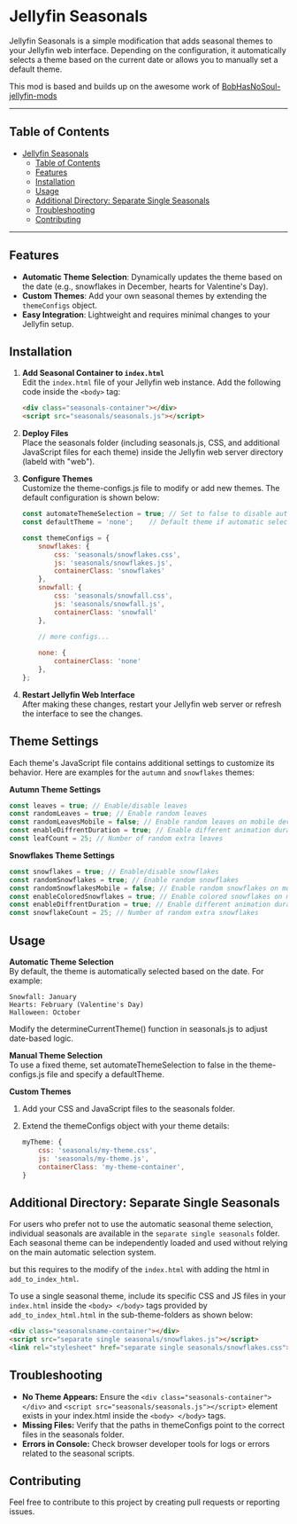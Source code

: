 # Jellyfin Seasonals

Jellyfin Seasonals is a simple modification that adds seasonal themes to your Jellyfin web interface. Depending on the configuration, it automatically selects a theme based on the current date or allows you to manually set a default theme.

This mod is based and builds up on the awesome work of [BobHasNoSoul-jellyfin-mods](https://github.com/BobHasNoSoul/jellyfin-mods)

---
## Table of Contents
- [Jellyfin Seasonals](#jellyfin-seasonals)
  - [Table of Contents](#table-of-contents)
  - [Features](#features)
  - [Installation](#installation)
  - [Usage](#usage)
  - [Additional Directory: Separate Single Seasonals](#additional-directory-separate-single-seasonals)
  - [Troubleshooting](#troubleshooting)
  - [Contributing](#contributing)

---

## Features

- **Automatic Theme Selection**: Dynamically updates the theme based on the date (e.g., snowflakes in December, hearts for Valentine's Day).
- **Custom Themes**: Add your own seasonal themes by extending the `themeConfigs` object.
- **Easy Integration**: Lightweight and requires minimal changes to your Jellyfin setup.

## Installation

1. **Add Seasonal Container to `index.html`**  
   Edit the `index.html` file of your Jellyfin web instance. Add the following code inside the `<body>` tag:

   ```html
   <div class="seasonals-container"></div>
   <script src="seasonals/seasonals.js"></script>
    ```
2. **Deploy Files**  
    Place the seasonals folder (including seasonals.js, CSS, and additional JavaScript files for each theme) inside the Jellyfin web server directory (labeld with "web").

3. **Configure Themes**  
    Customize the theme-configs.js file to modify or add new themes. The default configuration is shown below:

    ```javascript
    const automateThemeSelection = true; // Set to false to disable automatic theme selection based on current date
    const defaultTheme = 'none';    // Default theme if automatic selection is off

    const themeConfigs = {
        snowflakes: {
            css: 'seasonals/snowflakes.css',
            js: 'seasonals/snowflakes.js',
            containerClass: 'snowflakes'
        },
        snowfall: {
            css: 'seasonals/snowfall.css',
            js: 'seasonals/snowfall.js',
            containerClass: 'snowfall'
        },
        
        // more configs...

        none: {
            containerClass: 'none'
        },
    };
    ```

4. **Restart Jellyfin Web Interface**  
    After making these changes, restart your Jellyfin web server or refresh the interface to see the changes.

## Theme Settings
Each theme's JavaScript file contains additional settings to customize its behavior. Here are examples for the `autumn` and `snowflakes` themes:

**Autumn Theme Settings**
```javascript
const leaves = true; // Enable/disable leaves
const randomLeaves = true; // Enable random leaves
const randomLeavesMobile = false; // Enable random leaves on mobile devices
const enableDiffrentDuration = true; // Enable different animation duration for random leaves
const leafCount = 25; // Number of random extra leaves
```

**Snowflakes Theme Settings**
```javascript
const snowflakes = true; // Enable/disable snowflakes
const randomSnowflakes = true; // Enable random snowflakes
const randomSnowflakesMobile = false; // Enable random snowflakes on mobile devices
const enableColoredSnowflakes = true; // Enable colored snowflakes on mobile devices
const enableDiffrentDuration = true; // Enable different animation duration for random snowflakes
const snowflakeCount = 25; // Number of random extra snowflakes
```

## Usage
**Automatic Theme Selection**  
By default, the theme is automatically selected based on the date. For example:

    Snowfall: January
    Hearts: February (Valentine's Day)
    Halloween: October

Modify the determineCurrentTheme() function in seasonals.js to adjust date-based logic.

**Manual Theme Selection**  
To use a fixed theme, set automateThemeSelection to false in the theme-configs.js file and specify a defaultTheme.

**Custom Themes**  
1. Add your CSS and JavaScript files to the seasonals folder.
   
2. Extend the themeConfigs object with your theme details:
    ```javascript
    myTheme: {
        css: 'seasonals/my-theme.css',
        js: 'seasonals/my-theme.js',
        containerClass: 'my-theme-container',
    }
    ```


## Additional Directory: Separate Single Seasonals
For users who prefer not to use the automatic seasonal theme selection, individual seasonals are available in the `separate single seasonals` folder. Each seasonal theme can be independently loaded and used without relying on the main automatic selection system.

but this requires to the modify of the `index.html` with adding the html in `add_to_index_html`.

To use a single seasonal theme, include its specific CSS and JS files in your `index.html` inside the `<body> </body>` tags provided by `add_to_index_html.html` in the sub-theme-folders as shown below:

```html
<div class="seasonalsname-container"></div>
<script src="separate single seasonals/snowflakes.js"></script>
<link rel="stylesheet" href="separate single seasonals/snowflakes.css">
```

## Troubleshooting
- **No Theme Appears:** Ensure the `<div class="seasonals-container"></div>` and `<script src="seasonals/seasonals.js"></script>` element exists in your index.html inside the `<body> </body>` tags.
- **Missing Files:** Verify that the paths in themeConfigs point to the correct files in the seasonals folder.
- **Errors in Console:** Check browser developer tools for logs or errors related to the seasonal scripts.

## Contributing

Feel free to contribute to this project by creating pull requests or reporting issues.